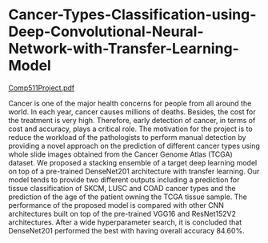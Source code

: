 # Cancer-Types-Classification-using-Deep-Convolutional-Neural-Network-with-Transfer-Learning-Model

[Comp511Project.pdf](https://github.com/ecealptekin/Cancer-Types-Classification-using-Deep-Convolutional-Neural-Network-with-Transfer-Learning-Model/files/10569688/Comp511Project.pdf)

Cancer is one of the major health concerns for people from all around the world. In each year, cancer causes millions of deaths. Besides, the cost for the treatment is very high. Therefore, early detection of cancer, in terms of cost and accuracy, plays a critical role. The motivation for the project is to reduce the workload of the pathologists to perform manual detection by providing a novel approach on the prediction of different cancer types using whole slide images obtained from the Cancer Genome Atlas (TCGA) dataset. We proposed a stacking ensemble of a target deep learning model on top of a pre-trained DenseNet201 architecture with transfer learning. Our model tends to provide two different outputs including a prediction for tissue classification of SKCM, LUSC and COAD cancer types and the prediction of the age of the patient owning the TCGA tissue sample. The performance of the proposed model is compared with other CNN architectures built on top of the pre-trained VGG16 and ResNet152V2 architectures. After a wide hyperparameter search, it is concluded that DenseNet201 performed the best with having overall accuracy 84.60%.


